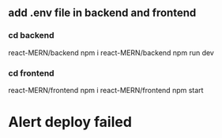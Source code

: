 ## add .env file in backend and frontend

### cd backend
react-MERN/backend npm i
react-MERN/backend npm run dev

### cd frontend
react-MERN/frontend npm i
react-MERN/frontend npm start

# Alert deploy failed

